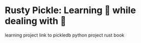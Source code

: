 # Rusty Pickle: Learning :crab: while dealing with :crab:

learning project
link to pickledb python project
rust book
